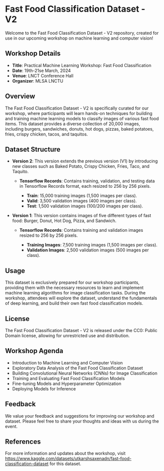 # Fast Food Classification Dataset - V2

Welcome to the Fast Food Classification Dataset - V2 repository, created for use in our upcoming workshop on machine learning and computer vision!

## Workshop Details

- **Title**: Practical Machine Learning Workshop: Fast Food Classification
- **Date**: 19th-21se March, 2024
- **Venue**: LNCT Conference Hall
- **Organizer**: MLSA LNCTU

## Overview

The Fast Food Classification Dataset - V2 is specifically curated for our workshop, where participants will learn hands-on techniques for building and training machine learning models to classify images of various fast food items. This dataset provides a diverse collection of 20,000 images, including burgers, sandwiches, donuts, hot dogs, pizzas, baked potatoes, fries, crispy chicken, tacos, and taquitos.

## Dataset Structure

- **Version 2**: This version extends the previous version (V1) by introducing new classes such as Baked Potato, Crispy Chicken, Fries, Taco, and Taquito.

  - **Tensorflow Records**: Contains training, validation, and testing data in Tensorflow Records format, each resized to 256 by 256 pixels.
  
    - **Train**: 15,000 training images (1,500 images per class).
    - **Valid**: 3,500 validation images (400 images per class).
    - **Test**: 1,500 validation images (100/200 images per class).

- **Version 1**: This version contains images of five different types of fast food: Burger, Donut, Hot Dog, Pizza, and Sandwich.

  - **Tensorflow Records**: Contains training and validation images resized to 256 by 256 pixels.
  
    - **Training Images**: 7,500 training images (1,500 images per class).
    - **Validation Images**: 2,500 validation images (500 images per class).

## Usage

This dataset is exclusively prepared for our workshop participants, providing them with the necessary resources to learn and implement machine learning algorithms for image classification tasks. During the workshop, attendees will explore the dataset, understand the fundamentals of deep learning, and build their own fast food classification models.

## License

The Fast Food Classification Dataset - V2 is released under the CC0: Public Domain license, allowing for unrestricted use and distribution.

## Workshop Agenda

- Introduction to Machine Learning and Computer Vision
- Exploratory Data Analysis of the Fast Food Classification Dataset
- Building Convolutional Neural Networks (CNNs) for Image Classification
- Training and Evaluating Fast Food Classification Models
- Fine-tuning Models and Hyperparameter Optimization
- Deploying Models for Inference

## Feedback

We value your feedback and suggestions for improving our workshop and dataset. Please feel free to share your thoughts and ideas with us during the event.

## References

For more information and updates about the workshop, visit https://www.kaggle.com/datasets/utkarshsaxenadn/fast-food-classification-dataset for this dataset.
